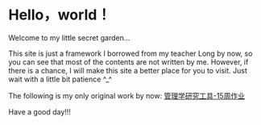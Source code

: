 # Hello，world！

Welcome to my little secret garden…

This site is just a framework I borrowed from my teacher Long by now, so you can see that most of the contents are not written by me. However, if there is a chance, I will make this site a better place for you to visit.  Just wait with a little bit patience ^_^

The following is my only original work by now:
[管理学研究工具-15周作业](李笑来写作课.md)

Have a good day!!!